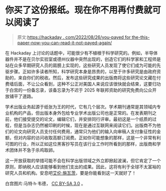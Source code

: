 # 你买了这份报纸。现在你不用再付费就可以阅读了

> 原文:[https://hackaday . com/2022/08/26/you-payed for the-this-paper-now-you-can-read-it-not-payed-again/](https://hackaday.com/2022/08/26/you-paid-for-this-paper-now-you-can-read-it-without-paying-again/)

在 Hackaday 上讨论的话题中，可能很少有不植根于科学研究的。例如，半导体器件并不是在贝尔实验室或德州仪器中突然出现的，创造它们的科学家和工程师是站在众多早期研究人员的肩膀上实现的，这些研究人员发现了使它们成为可能的先驱步骤。正如许多读者所知，科学研究本身是昂贵的，以至于许多研究是由政府资助的，来自你们的税收。然后，发布这些研究成果的出版商将这些研究论文藏在付费墙后面，不让公众看到，这种不公正对美国人来说应该很快就会结束，这要归功于白宫的一份备忘录，该备忘录为不迟于 2025 年联邦资助的研究免费向公众开放铺平了道路。

学术出版业务起源于纸张为王的时代，它有几个层次。学术期刊通常是其领域内专业机构的产品，但出版本身外包给专业学术出版公司也是正常的。在发表期刊之前，他们接受提交的论文，编辑它们，并安排同行评审。最初这是一个纸质的过程，但是当杂志仍然被印刷的时候，现在是通过互联网来阅读它们。出版商不为他们的论文向研究人员支付任何费用，通常只为他们的输入向审稿人支付象征性的金额，但对内容的访问收取高额订阅费。正如你可能想象的那样，这是一个非常有利可图的行业，所以正如这位黑客抄写员在该行业工作时所看到的那样，出版商和学术团体并不急于杀鸡取卵。

这一开放获取的举措可能不会在科学出版领域之外立即掀起波澜，但它肯定了一个原则，即纳税人应该能够看到他们支出的成果。因此，这将有利于全球不太富裕的研究人员和机构。安息吧[艾伦·施瓦茨](https://hackaday.com/2013/01/14/this-has-not-been-a-good-week-for-the-hacker-community/)，要是你能看到这一天就好了！

白宫图片:马特·h·韦德， [CC BY-SA 3.0](https://commons.wikimedia.org/wiki/File:WhiteHouseSouthFacade.JPG) 。